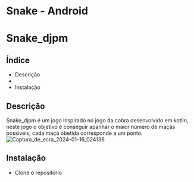 # Snake - Android

# Snake_djpm

## Índice

- Descrição
- 
- Instalação
## Descrição

Snake_djpm é um jogo inspirado no jogo da cobra desenvolvido em kotlin, neste jogo o objetivo é conseguir apanhar o maior número de maçãs possiveis, cada maçã obetida corresponde a um ponto.
![Captura_de_ecra_2024-01-16_024136](https://github.com/GR3ENP1G08/Snake_djpm/assets/118979969/a7e82198-0d0d-4572-8aa6-b5dcd786f4ab)
## Instalação
- Clone o repositorio
